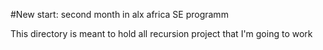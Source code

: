 #New start: second month in alx africa SE programm

This directory is meant to hold all recursion project that I'm going to work